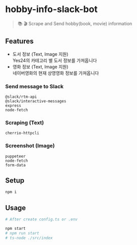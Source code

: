# hobby-info-slack-bot
> 📚 🎬 Scrape and Send hobby(book, movie) information

## Features

- 도서 정보 (Text, Image 지원)  
  Yes24의 카테고리 별 도서 정보를 가져옵니다
- 영화 정보 (Text, Image 지원)  
  네이버영화의 현재 상영영화 정보를 가져옵니다

### Send message to Slack
`@slack/rtm-api`  
`@slack/interactive-messages`  
`express`  
`node-fetch`  

### Scraping (Text)
`cherrio-httpcli`  

### Screenshot (Image)
`puppeteer`  
`node-fetch`  
`form-data`  

## Setup

```sh
npm i
```

## Usage
```sh
# After create config.ts or .env

npm start
# npm run start
# ts-node ./src/index
```